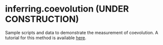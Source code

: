 # inferring.coevolution (UNDER CONSTRUCTION)
Sample scripts and data to demonstrate the measurement of coevolution. A tutorial for this method is available [here](https://bobweek.github.io/inferring_coevolution.html).
